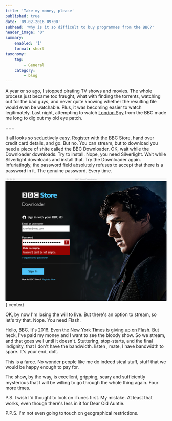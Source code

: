 ```yaml
---
title: 'Take my money, please'
published: true
date: '09-02-2016 09:00'
subhead: 'Why is it so difficult to buy programmes from the BBC?'
header_image: '0'
summary:
    enabled: '1'
    format: short
taxonomy:
    tag:
        - General
    category:
        - blog
---
```


A year or so ago, I stopped pirating TV shows and movies. The whole process just became too fraught, what with finding the torrents, watching out for the bad guys,  and never quite knowing whether the resulting file would even be watchable. Plus, it was becoming easier to watch legitimately. Last night, attempting to watch [London Spy](https://en.wikipedia.org/wiki/London_Spy) from the BBC made me long to dig out my old eye patch.

===

It all looks so seductively easy. Register with the BBC Store, hand over credit card details, and go. But no. You can stream, but to download you need a piece of shite called the BBC Downloader. OK, wait while the Downloader downloads. Try to install. Nope, you need Silverlight. Wait while Silverlight downloads and install that. Try the Downloader again. Infuriatingly, the password field absolutely refuses to accept that there is a password in it. The genuine password. Every time.

![](bbc-store.png) {.center} 

OK, by now I'm losing the will to live. But there's an option to stream, so let's try that. Nope. You need Flash.

Hello, BBC. It's 2016. Even [the New York Times is giving up on Flash](http://open.blogs.nytimes.com/2016/02/08/flash-free-video-in-2016/?_r=0). But heck, I've paid my money and I want to see the bloody show. So we stream, and that goes well until it doesn't. Stuttering, stop-starts, and the final indignity, that I don't have the bandwidth. listen  , mate, I have bandwidth to spare. It's your end, dolt.

This is a farce. No wonder people like me do indeed steal stuff, stuff that we would be happy enough to pay for.

The show, by the way, is excellent, gripping, scary and sufficiently mysterious that I will be willing to go through the whole thing again. Four more times.

P.S. I wish I'd thought to look on iTunes first. My mistake. At least that works, even though there's less in it for Dear Old Auntie.

P.P.S. I'm not even going to touch on geographical restrictions.